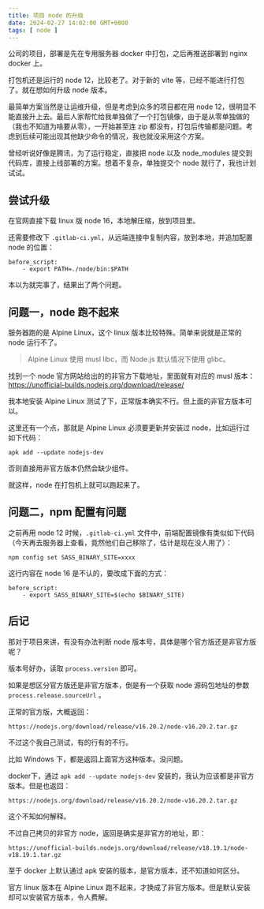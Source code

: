 ```yaml
---
title: 项目 node 的升级
date: 2024-02-27 14:02:00 GMT+0800
tags: [ node ]
---
```


公司的项目，部署是先在专用服务器 docker 中打包，之后再推送部署到 nginx docker 上。

打包机还是运行的 node 12，比较老了。对于新的 vite 等，已经不能进行打包了。就在想如何升级 node 版本。

<!-- truncate -->

最简单方案当然是让运维升级，但是考虑到众多的项目都在用 node 12，很明显不能直接升上去。最后人家帮忙给我单独做了一个打包镜像，由于是从零单独做的（我也不知道为啥要从零），一开始甚至连 zip 都没有，打包后传输都是问题。考虑到后续可能出现其他缺少命令的情况，我也就没采用这个方案。

曾经听说好像是腾讯，为了运行稳定，直接把 node 以及 node_modules 提交到代码库，直接上线部署的方案。想着不复杂，单独提交个 node 就行了，我也计划试试。

## 尝试升级

在官网直接下载 linux 版 node 16，本地解压缩，放到项目里。

还需要修改下 `.gitlab-ci.yml`，从远端连接中复制内容，放到本地，并追加配置 node 的位置：

```
before_script:
    - export PATH=./node/bin:$PATH
```

本以为就完事了，结果出了两个问题。

## 问题一，node 跑不起来

服务器跑的是 Alpine Linux，这个 linux 版本比较特殊。简单来说就是正常的 node 运行不了。

> Alpine Linux 使用 musl libc，而 Node.js 默认情况下使用 glibc。

找到一个 node 官方网站给出的的非官方下载地址，里面就有对应的 musl 版本： https://unofficial-builds.nodejs.org/download/release/

我本地安装 Alpine Linux 测试了下，正常版本确实不行。但上面的非官方版本可以。

这里还有一个点，那就是 Alpine Linux 必须要更新并安装过 node，比如运行过如下代码：

```
apk add --update nodejs-dev
```

否则直接用非官方版本仍然会缺少组件。

就这样，node 在打包机上就可以跑起来了。

## 问题二，npm 配置有问题

之前再用 node 12 时候，`.gitlab-ci.yml` 文件中，前端配置镜像有类似如下代码（今天再去服务器上查看，竟然他们自己移除了，估计是现在没人用了）：

```
npm config set SASS_BINARY_SITE=xxxx
```

这行内容在 node 16 是不认的，要改成下面的方式：

```
before_script:
    - export SASS_BINARY_SITE=$(echo $BINARY_SITE)
```

## 后记

那对于项目来讲，有没有办法判断 node 版本号，具体是哪个官方版还是非官方版呢？

版本号好办，读取 `process.version` 即可。

如果是想区分官方版还是非官方版本，倒是有一个获取 node 源码包地址的参数 `process.release.sourceUrl` 。

正常的官方版，大概返回：

```
https://nodejs.org/download/release/v16.20.2/node-v16.20.2.tar.gz
```

不过这个我自己测试，有的行有的不行。

比如 Windows 下，都是返回上面官方这种版本。没问题。

docker下，通过 `apk add --update nodejs-dev` 安装的，我认为应该都是非官方版本。但是也返回：

```
https://nodejs.org/download/release/v16.20.2/node-v16.20.2.tar.gz
```

这个不知如何解释。

不过自己拷贝的非官方 node，返回是确实是非官方的地址，即：

```
https://unofficial-builds.nodejs.org/download/release/v18.19.1/node-v18.19.1.tar.gz
```

至于 docker 上默认通过 apk 安装的版本，是官方版本，还不知道如何区分。

官方 linux 版本在 Alpine Linux 跑不起来，才换成了非官方版本。但是默认安装却可以安装官方版本，令人费解。
